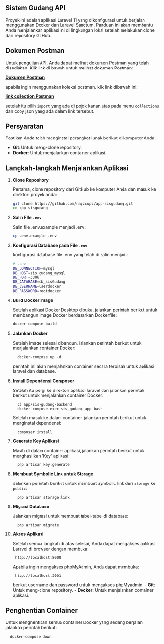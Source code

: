 ## Sistem Gudang API

Proyek ini adalah aplikasi Laravel 11 yang dikonfigurasi untuk berjalan menggunakan Docker dan Laravel Sanctum. Panduan ini akan membantu Anda menjalankan aplikasi ini di lingkungan lokal setelah melakukan clone dari repository GitHub.

## Dokumen Postman

Untuk pengujian API, Anda dapat melihat dokumen Postman yang telah disediakan. Klik link di bawah untuk melihat dokumen Postman:

[**Dokumen Postman**](https://documenter.getpostman.com/view/17405806/2sA3sAioRL)

apabila ingin menggunakan koleksi postman. klik link dibawah ini:

[**link collection Postman**](https://api.postman.com/collections/17405806-100f097b-b36d-424a-91c1-65633ad716f4?access_key=PMAT-01J5TB8MC4MEZZ6T6R5YBCQKXS)

setelah itu pilih `import` yang ada di pojok kanan atas pada menu `collections` dan copy json yang ada dalam link tersebut. 

## Persyaratan

Pastikan Anda telah menginstal perangkat lunak berikut di komputer Anda:

- **Git**: Untuk meng-clone repository.
- **Docker**: Untuk menjalankan container aplikasi.

## Langkah-langkah Menjalankan Aplikasi

1. **Clone Repository**

   Pertama, clone repository dari GitHub ke komputer Anda dan masuk ke direktori proyek anda:

    ```bash
   git clone https://github.com/nagzcupz/app-sisgudang.git
   cd app-sisgudang

2. **Salin FIle `.env`**

   Salin file .env.example menjadi .env:

    ```bash
   cp .env.example .env

3. **Konfigurasi Database pada File `.env`**

   konfigurasi database file .env yang telah di salin menjadi:

    ```bash
   # .env
   DB_CONNECTION=mysql
   DB_HOST=sis_gudang_mysql
   DB_PORT=3306
   DB_DATABASE=db_sisGudang
   DB_USERNAME=userdocker
   DB_PASSWORD=rootdocker

4. **Build Docker Image**
   
   Setelah aplikasi Docker Desktop dibuka, jalankan perintah berikut untuk membangun image Docker berdasarkan Dockerfile:

    ```bash
   docker-compose build

5. **Jalankan Docker**
   
   Setelah image selesai dibangun, jalankan perintah berikut untuk menjalankan container Docker:
   
         docker-compose up -d
   
   perintah ini akan menjalankan container secara terpisah untuk aplikasi laravel dan database.

6. **Install Dependensi Composer**
   
   Setelah itu pergi ke direktori aplikasi laravel dan jalankan perintah berikut untuk menjalankan container Docker:
   
         cd app/sis-gudang-backend
         docker-compose exec sis_gudang_app bash
   
   Setelah masuk ke dalam container, jalankan perintah berikut untuk menginstal dependensi:

         composer install

7. **Generate Key Aplikasi**
   
   Masih di dalam container aplikasi, jalankan perintah berikut untuk menghasilkan 'Key' aplikasi:
   
         php artisan key:generate
   
8. **Membuat Symbolic Link untuk Storage**

   Jalankan perintah berikut untuk membuat symbolic link dari `storage` ke `public`:

         php artisan storage:link

9. **Migrasi Database**
   
   Jalankan migrasi untuk membuat tabel-tabel di database:
   
         php artisan migrate

10. **Akses Aplikasi**

      Setelah semua langkah di atas selesai, Anda dapat mengakses aplikasi Laravel di browser dengan membuka:
   
         http://localhost:8000

      Apabila ingin mengakses phpMyAdmin, Anda dapat membuka:

         http://localhost:3001

      berikut username dan password untuk mengakses phpMyadmin:
         - **Git**: Untuk meng-clone repository.
         - **Docker**: Untuk menjalankan container aplikasi.
   
## Penghentian Container

Untuk menghentikan semua container Docker yang sedang berjalan, jalankan perintah berikut:

      docker-compose down
